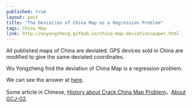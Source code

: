 ```yaml
---
published: true
layout: post
title: "The Deviation of China Map as a Regression Problem"
tags: China Map
link: http://wuyongzheng.github.io/china-map-deviation/paper.html
---
```


All published maps of China are deviated. GPS devices sold in China are modified to give the same deviated coordinates.

Wu Yongzheng find the deviation of China Map is a regression problem.

We can see the answer at [here](https://wuyongzheng.wordpress.com/2010/01/22/china-map-deviation-as-a-regression-problem/).

Some article in Chinese, [History about Crack China Map Problem](http://blog.genglinxiao.com/%E4%B8%AD%E5%9B%BD%E5%9C%B0%E5%9B%BE%E5%9D%90%E6%A0%87%E5%81%8F%E7%A7%BB%E7%AE%97%E6%B3%95%E7%A0%B4%E8%A7%A3%E5%B0%8F%E5%8F%B2/)，[About GCJ-02](http://blog.genglinxiao.com/%E5%85%B3%E4%BA%8E%E5%9C%B0%E5%9B%BE%E5%9D%90%E6%A0%87%E5%81%8F%E7%A7%BB/).
